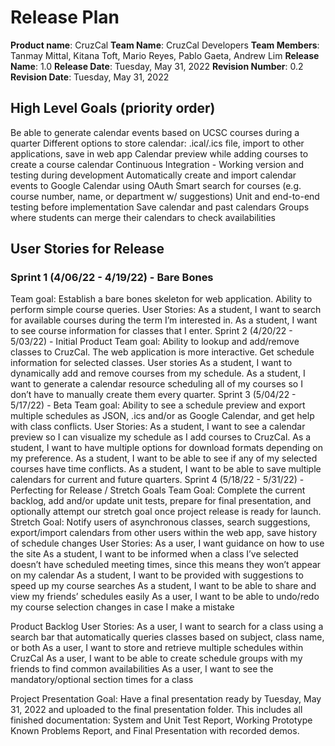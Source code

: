 # Release Plan
**Product name**: CruzCal
**Team Name**: CruzCal Developers
**Team Members**: Tanmay Mittal, Kitana Toft, Mario Reyes, Pablo Gaeta, Andrew Lim
**Release Name**: 1.0
**Release Date**: Tuesday, May 31, 2022
**Revision Number**: 0.2
**Revision Date**: Tuesday, May 31, 2022

## High Level Goals (priority order)
Be able to generate calendar events based on UCSC courses during a quarter
Different options to store calendar: .ical/.ics file, import to other applications, save in web app
Calendar preview while adding courses to create a course calendar
Continuous Integration - Working version and testing during development
Automatically create and import calendar events to Google Calendar using OAuth
Smart search for courses (e.g. course number, name, or department w/ suggestions)
Unit and end-to-end testing before implementation
Save calendar and past calendars
Groups where students can merge their calendars to check availabilities

## User Stories for Release
### Sprint 1 (4/06/22 - 4/19/22) - Bare Bones
Team goal: Establish a bare bones skeleton for web application. Ability to perform simple course queries.
User Stories:
As a student, I want to search for available courses during the term I’m interested in.
As a student, I want to see course information for classes that I enter.
Sprint 2 (4/20/22 - 5/03/22) - Initial Product
Team goal: Ability to lookup and add/remove classes to CruzCal. The web application is more interactive. Get schedule information for selected classes.
User stories
As a student, I want to dynamically add and remove courses from my schedule.
As a student, I want to generate a calendar resource scheduling all of my courses so I don’t have to manually create them every quarter.
Sprint 3 (5/04/22 - 5/17/22) -  Beta
Team goal: Ability to see a schedule preview and export multiple schedules as JSON, .ics and/or as Google Calendar, and get help with class conflicts.
User Stories:
As a student, I want to see a calendar preview so I can visualize my schedule as I add courses to CruzCal.
As a student, I want to have multiple options for download formats depending on my preference.
As a student, I want to be able to see if any of my selected courses have time conflicts.
As a student, I want to be able to save multiple calendars for current and future quarters.
Sprint 4 (5/18/22 - 5/31/22) - Perfecting for Release / Stretch Goals
Team Goal: Complete the current backlog, add and/or update unit tests, prepare for final presentation, and optionally attempt our stretch goal once project release is ready for launch.
Stretch Goal: Notify users of asynchronous classes, search suggestions, export/import calendars from other users within the web app, save history of schedule changes
User Stories:
As a user, I want guidance on how to use the site
As a student, I want to be informed when a class I’ve selected doesn’t have scheduled meeting times, since this means they won’t appear on my calendar
As a student, I want to be provided with suggestions to speed up my course searches
As a student, I want to be able to share and view my friends’ schedules easily
As a user, I want to be able to undo/redo my course selection changes in case I make a mistake

Product Backlog
User Stories:
As a user, I want to search for a class using a search bar that automatically queries classes based on subject, class name, or both
As a user, I want to store and retrieve multiple schedules within CruzCal
As a user, I want to be able to create schedule groups with my friends to find common availabilities
As a user, I want to see the mandatory/optional section times for a class

Project Presentation
Goal: Have a final presentation ready by Tuesday, May 31, 2022 and uploaded to the final presentation folder. This includes all finished documentation: System and Unit Test Report, Working Prototype Known Problems Report, and Final Presentation with recorded demos.
